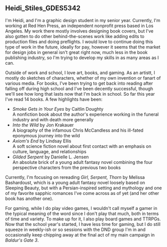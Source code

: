 ## Heidi_Stiles_GDES5342

I'm Heidi, and I'm a graphic design student in my senior year. Currently, I'm working at Red Hen Press, an independent nonprofit press based in Los Angeles. My work there mostly involves designing book covers, but I've also gotten to do other behind-the-scenes work like adding edits to production files and doing preflights. I would love to continue doing this type of work in the future, ideally for pay, however it seems that the market for design jobs in general isn't great right now, much less in the book publishing industry, so I'm trying to develop my skills in as many areas as I can.

Outside of work and school, I love art, books, and gaming. As an artistt, I mostly do sketches of characters, whether of my own invention or fanart of various media. For books, I've been trying to get back into reading after falling off during high school and I've been decently successful, though we'll see how long that lasts now that I'm back in school. So far this year I've read 14 books. A few highlights have been:

* _Smoke Gets in Your Eyes_ by Caitlin Doughty  
   A nonfiction book about the author's experience working in the funeral industry and with death more generally
* _Into the Wild_ by Jon Krakauer  
   A biography of the infamous Chris McCandless and his ill-fated eponymous journey into the wild
* _Axiom's End_ by Lindsay Ellis  
   A soft science fiction novel about first contact with an emphasis on culture, language, and relationships
* _Gilded Serpent_ by Danielle L. Jensen  
   An absolute brick of a young adult fantasy novel combining the four perspective characters from the previous two books

Currently, I'm focusing on rereading _Girl, Serpent, Thorn_ by Melissa Bashardoust, which is a young adult fantasy novel loosely based on Sleeping Beauty, but with a Persian-inspired setting and mythology and one of my favorite sapphic romances I've come across as of yet (and her other book has another one).

For gaming, while I do play video games, I wouldn't call myself a gamer in the typical meaning of the word since I don't play that much, both in terms of time and variety. To make up for it, I also play board games and TTRPGs. Now that the school year's started, I have less time for gaming, but I do still squeeze in weekly-ish or so sessions with the DND group I'm in and occasionally keep chipping away at the final act of my main campaign in _Baldur's Gate 3_.
